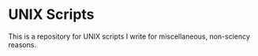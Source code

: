 # UNIX Scripts

This is a repository for UNIX scripts I write for
miscellaneous, non-sciency reasons.
